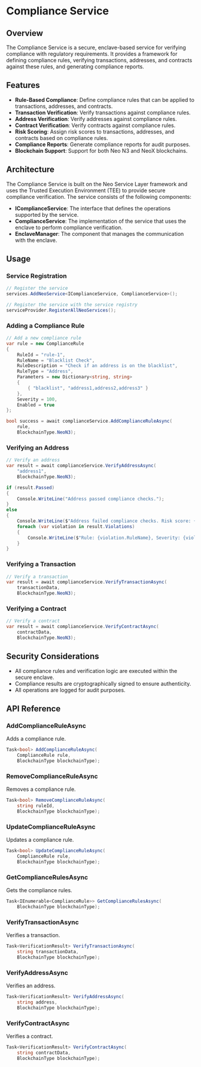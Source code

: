 # Compliance Service

## Overview

The Compliance Service is a secure, enclave-based service for verifying compliance with regulatory requirements. It provides a framework for defining compliance rules, verifying transactions, addresses, and contracts against these rules, and generating compliance reports.

## Features

- **Rule-Based Compliance**: Define compliance rules that can be applied to transactions, addresses, and contracts.
- **Transaction Verification**: Verify transactions against compliance rules.
- **Address Verification**: Verify addresses against compliance rules.
- **Contract Verification**: Verify contracts against compliance rules.
- **Risk Scoring**: Assign risk scores to transactions, addresses, and contracts based on compliance rules.
- **Compliance Reports**: Generate compliance reports for audit purposes.
- **Blockchain Support**: Support for both Neo N3 and NeoX blockchains.

## Architecture

The Compliance Service is built on the Neo Service Layer framework and uses the Trusted Execution Environment (TEE) to provide secure compliance verification. The service consists of the following components:

- **IComplianceService**: The interface that defines the operations supported by the service.
- **ComplianceService**: The implementation of the service that uses the enclave to perform compliance verification.
- **EnclaveManager**: The component that manages the communication with the enclave.

## Usage

### Service Registration

```csharp
// Register the service
services.AddNeoService<IComplianceService, ComplianceService>();

// Register the service with the service registry
serviceProvider.RegisterAllNeoServices();
```

### Adding a Compliance Rule

```csharp
// Add a new compliance rule
var rule = new ComplianceRule
{
    RuleId = "rule-1",
    RuleName = "Blacklist Check",
    RuleDescription = "Check if an address is on the blacklist",
    RuleType = "Address",
    Parameters = new Dictionary<string, string>
    {
        { "blacklist", "address1,address2,address3" }
    },
    Severity = 100,
    Enabled = true
};

bool success = await complianceService.AddComplianceRuleAsync(
    rule,
    BlockchainType.NeoN3);
```

### Verifying an Address

```csharp
// Verify an address
var result = await complianceService.VerifyAddressAsync(
    "address1",
    BlockchainType.NeoN3);

if (result.Passed)
{
    Console.WriteLine("Address passed compliance checks.");
}
else
{
    Console.WriteLine($"Address failed compliance checks. Risk score: {result.RiskScore}");
    foreach (var violation in result.Violations)
    {
        Console.WriteLine($"Rule: {violation.RuleName}, Severity: {violation.Severity}, Details: {violation.Details}");
    }
}
```

### Verifying a Transaction

```csharp
// Verify a transaction
var result = await complianceService.VerifyTransactionAsync(
    transactionData,
    BlockchainType.NeoN3);
```

### Verifying a Contract

```csharp
// Verify a contract
var result = await complianceService.VerifyContractAsync(
    contractData,
    BlockchainType.NeoN3);
```

## Security Considerations

- All compliance rules and verification logic are executed within the secure enclave.
- Compliance results are cryptographically signed to ensure authenticity.
- All operations are logged for audit purposes.

## API Reference

### AddComplianceRuleAsync

Adds a compliance rule.

```csharp
Task<bool> AddComplianceRuleAsync(
    ComplianceRule rule,
    BlockchainType blockchainType);
```

### RemoveComplianceRuleAsync

Removes a compliance rule.

```csharp
Task<bool> RemoveComplianceRuleAsync(
    string ruleId,
    BlockchainType blockchainType);
```

### UpdateComplianceRuleAsync

Updates a compliance rule.

```csharp
Task<bool> UpdateComplianceRuleAsync(
    ComplianceRule rule,
    BlockchainType blockchainType);
```

### GetComplianceRulesAsync

Gets the compliance rules.

```csharp
Task<IEnumerable<ComplianceRule>> GetComplianceRulesAsync(
    BlockchainType blockchainType);
```

### VerifyTransactionAsync

Verifies a transaction.

```csharp
Task<VerificationResult> VerifyTransactionAsync(
    string transactionData,
    BlockchainType blockchainType);
```

### VerifyAddressAsync

Verifies an address.

```csharp
Task<VerificationResult> VerifyAddressAsync(
    string address,
    BlockchainType blockchainType);
```

### VerifyContractAsync

Verifies a contract.

```csharp
Task<VerificationResult> VerifyContractAsync(
    string contractData,
    BlockchainType blockchainType);
```
